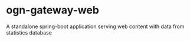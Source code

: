 # ogn-gateway-web
A standalone spring-boot application serving web content with data from statistics database
